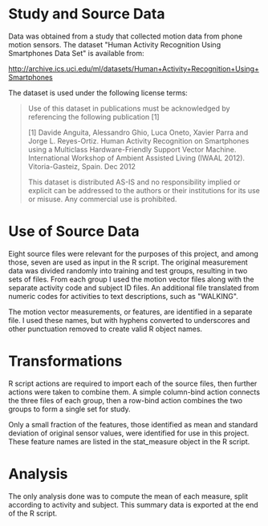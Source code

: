 Study and Source Data
=====================

Data was obtained from a study that collected motion data from phone motion sensors.
The dataset "Human Activity Recognition Using Smartphones Data Set" is available from:

http://archive.ics.uci.edu/ml/datasets/Human+Activity+Recognition+Using+Smartphones

The dataset is used under the following license terms:

> Use of this dataset in publications must be acknowledged by referencing the following publication [1] 
>
> [1] Davide Anguita, Alessandro Ghio, Luca Oneto, Xavier Parra and Jorge L. Reyes-Ortiz. 
> Human Activity Recognition on Smartphones using a Multiclass Hardware-Friendly Support Vector Machine.
> International Workshop of Ambient Assisted Living (IWAAL 2012). Vitoria-Gasteiz, Spain. Dec 2012
>
> This dataset is distributed AS-IS and no responsibility implied or explicit can be 
> addressed to the authors or their institutions for its use or misuse. Any commercial use is prohibited.

Use of Source Data
==================

Eight source files were relevant for the purposes of this project, and among those,
seven are used as input in the R script. The original measurement data was
divided randomly into training and test groups, resulting in two sets of files. From each group I
used the motion vector files along with the separate activity code and subject ID files.
An additional file translated from numeric codes for activities to text descriptions, such as "WALKING".

The motion vector measurements, or features, are identified in a separate file. I used these names,
but with hyphens converted to underscores and other punctuation removed to create valid R object names.

Transformations
===============

R script actions are required to import each of the source files, then further actions were taken to
combine them. A simple column-bind action connects the three files of each group, then a row-bind
action combines the two groups to form a single set for study.

Only a small fraction of the features, those identified as mean and standard deviation of original
sensor values, were identified for use in this project. These feature names are listed in the
stat_measure object in the R script.

Analysis
========

The only analysis done was to compute the mean of each measure, split according to activity and subject.
This summary data is exported at the end of the R script.
